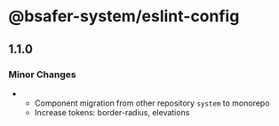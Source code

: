 # @bsafer-system/eslint-config

## 1.1.0

### Minor Changes

- - Component migration from other repository `system` to monorepo
  - Increase tokens: border-radius, elevations
